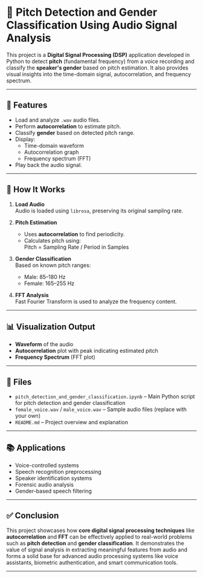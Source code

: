 # 🎵 Pitch Detection and Gender Classification Using Audio Signal Analysis

This project is a **Digital Signal Processing (DSP)** application developed in Python to detect **pitch** (fundamental frequency) from a voice recording and classify the **speaker's gender** based on pitch estimation. It also provides visual insights into the time-domain signal, autocorrelation, and frequency spectrum.

---

## 📌 Features

- Load and analyze `.wav` audio files.
- Perform **autocorrelation** to estimate pitch.
- Classify **gender** based on detected pitch range.
- Display:
  - Time-domain waveform
  - Autocorrelation graph
  - Frequency spectrum (FFT)
- Play back the audio signal.

---

## 🧠 How It Works

1. **Load Audio**  
   Audio is loaded using `librosa`, preserving its original sampling rate.

2. **Pitch Estimation**  
   - Uses **autocorrelation** to find periodicity.
   - Calculates pitch using:  
     Pitch = Sampling Rate / Period in Samples

3. **Gender Classification**  
   Based on known pitch ranges:
   - Male: 85–180 Hz  
   - Female: 165–255 Hz

4. **FFT Analysis**  
   Fast Fourier Transform is used to analyze the frequency content.

---

## 📊 Visualization Output

- **Waveform** of the audio
- **Autocorrelation** plot with peak indicating estimated pitch
- **Frequency Spectrum** (FFT plot)

---

## 📂 Files

- `pitch_detection_and_gender_classification.ipynb` – Main Python script for pitch detection and gender classification  
- `female_voice.wav` / `male_voice.wav` – Sample audio files (replace with your own)  
- `README.md` – Project overview and explanation

---

## 📚 Applications

- Voice-controlled systems  
- Speech recognition preprocessing  
- Speaker identification systems  
- Forensic audio analysis  
- Gender-based speech filtering

---

## ✅ Conclusion

This project showcases how **core digital signal processing techniques** like **autocorrelation** and **FFT** can be effectively applied to real-world problems such as **pitch detection** and **gender classification**. It demonstrates the value of signal analysis in extracting meaningful features from audio and forms a solid base for advanced audio processing systems like voice assistants, biometric authentication, and smart communication tools.

---
